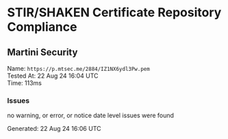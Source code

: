 # STIR/SHAKEN Certificate Repository Compliance

## Martini Security

Name: `https://p.mtsec.me/2884/IZ1NX6ydl3Pw.pem`\
Tested At: 22 Aug 24 16:04 UTC\
Time: 113ms

### Issues

no warning, or error, or notice date level issues were found

Generated: 22 Aug 24 16:06 UTC